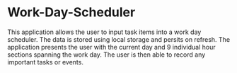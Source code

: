 # Work-Day-Scheduler

This application allows the user to input task items into a work day scheduler. The data is stored using local storage and persits on refresh. The application presents the user with the current day and 9 individual hour sections spanning the work day. The user is then able to record any important tasks or events.

